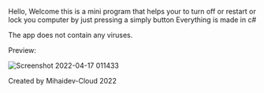 Hello, Welcome this is a mini program that helps your to turn off or restart or lock you computer by 
just pressing a simply button
Everything is made in c#

The app does not contain any viruses.

Preview:

![Screenshot 2022-04-17 011433](https://user-images.githubusercontent.com/69433258/163692903-bcb597ce-9b31-4e1f-8db1-8d0782b53c3e.png)

Created by Mihaidev-Cloud 2022
